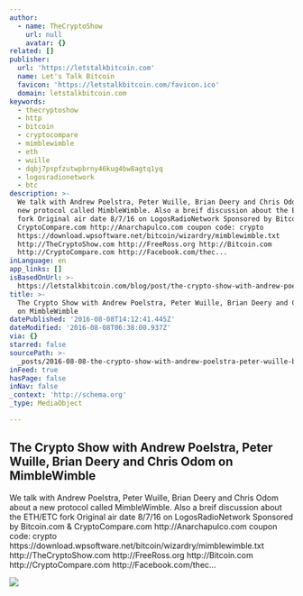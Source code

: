 ```yaml
---
author:
  - name: TheCryptoShow
    url: null
    avatar: {}
related: []
publisher:
  url: 'https://letstalkbitcoin.com'
  name: Let's Talk Bitcoin
  favicon: 'https://letstalkbitcoin.com/favicon.ico'
  domain: letstalkbitcoin.com
keywords:
  - thecryptoshow
  - http
  - bitcoin
  - cryptocompare
  - mimblewimble
  - eth
  - wuille
  - dqbj7pspfzutwpbrny46kug4bw8agtq1yq
  - logosradionetwork
  - btc
description: >-
  We talk with Andrew Poelstra, Peter Wuille, Brian Deery and Chris Odom about a
  new protocol called MimbleWimble. Also a breif discussion about the ETH/ETC
  fork Original air date 8/7/16 on LogosRadioNetwork Sponsored by Bitcoin.com &
  CryptoCompare.com http://Anarchapulco.com coupon code: crypto
  https://download.wpsoftware.net/bitcoin/wizardry/mimblewimble.txt
  http://TheCryptoShow.com http://FreeRoss.org http://Bitcoin.com
  http://CryptoCompare.com http://Facebook.com/thec...
inLanguage: en
app_links: []
isBasedOnUrl: >-
  https://letstalkbitcoin.com/blog/post/the-crypto-show-with-andrew-poelstra-peter-wuille-brian-deery-and-chris-odom-on-mimblewimble
title: >-
  The Crypto Show with Andrew Poelstra, Peter Wuille, Brian Deery and Chris Odom
  on MimbleWimble
datePublished: '2016-08-08T14:12:41.445Z'
dateModified: '2016-08-08T06:38:00.937Z'
via: {}
starred: false
sourcePath: >-
  _posts/2016-08-08-the-crypto-show-with-andrew-poelstra-peter-wuille-brian-de.md
inFeed: true
hasPage: false
inNav: false
_context: 'http://schema.org'
_type: MediaObject

---
```

<article style=""><h1>The Crypto Show with Andrew Poelstra, Peter Wuille, Brian Deery and Chris Odom on MimbleWimble</h1><p>We talk with Andrew Poelstra, Peter Wuille, Brian Deery and Chris Odom about a new protocol called MimbleWimble. Also a breif discussion about the ETH/ETC fork Original air date 8/7/16 on LogosRadioNetwork Sponsored by Bitcoin.com &amp; CryptoCompare.com http://Anarchapulco.com coupon code: crypto https://download.wpsoftware.net/bitcoin/wizardry/mimblewimble.txt http://TheCryptoShow.com http://FreeRoss.org http://Bitcoin.com http://CryptoCompare.com http://Facebook.com/thec...</p><img src="https://letstalkbitcoin.com/files/blogs/1881-9a5c0ad1d8a3189d0cc93b074f803603524bbca5af0a9660e0c0fdcfd98858fb.jpg" /></article>